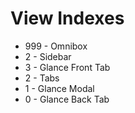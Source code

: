 # View Indexes

- 999 - Omnibox
- 2 - Sidebar
- 3 - Glance Front Tab
- 2 - Tabs
- 1 - Glance Modal
- 0 - Glance Back Tab
